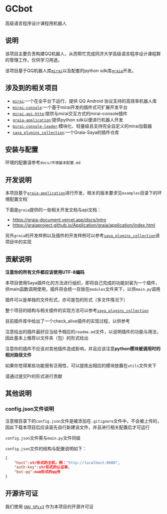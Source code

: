 # GCbot
高级语言程序设计课程用机器人



## 说明

该项目主要负责构建QQ机器人，从而帮忙完成同济大学高级语言程序设计课程群的管理工作，仅供学习用途。

该项目基于QQ机器人库[`mirai`](https://github.com/mamoe/mirai)以及配套的python sdk库[`graia`](https://github.com/GraiaProject/Application)开发。



## 涉及到的相关项目

- [`mirai`](https://github.com/mamoe/mirai):一个在全平台下运行，提供 QQ Android 协议支持的高效率机器人库
- [`mirai-console`](https://github.com/mamoe/mirai-console):一个基于mirai开发的插件式可扩展开发平台
- [`mirai-api-http`]():提供与mirai交互方式的mirai-console插件
- [`graia-application`](https://github.com/GraiaProject/Application):提供python sdk以便进行机器人开发
- [`mirai-console-loader`](https://github.com/iTXTech/mirai-console-loader):模块化、轻量级且支持完全自定义的mirai加载器
- [`saya_plugins_collection`](https://github.com/SAGIRI-kawaii/saya_plugins_collection):一个Graia-Saya的插件仓库



## 安装与配置

环境的配置请参考`docs/环境基本配置.md`



## 开发说明

本项目基于[`graia-application`](https://github.com/GraiaProject/Application)进行开发，相关的版本要求见`examples`目录下的环境配置文档’

下面是`graia`提供的一些相关开发文档与api文档：

- https://graia-document.vercel.app/docs/intro
- https://graiaproject.github.io/Application/graia/application/index.html

另外`graia`的开发样例以及插件的开发样例可以参考[`saya_plugins_collection`](https://github.com/SAGIRI-kawaii/saya_plugins_collection)该项目中的实现



## 贡献说明

**注意你的所有文件都应该使用UTF-8编码**

本项目使用Saya插件化的方法进行组织，即将自己完成的功能封装为一个插件，供main函数调用使用，插件将会统一存放在`modules`文件夹下，以供`main.py`调用

插件可以是单独的文件形式，亦可是包的形式（多文件情况下）

整个项目的结构与相关插件的实现方法可以参考[`saya_plugins_collection`](https://github.com/SAGIRI-kawaii/saya_plugins_collection)

目前插件库中给出了一个check_alive插件的实现过程，以供参考

注意给出的插件最好应当给予相应的`readme.md`文件，以说明插件的功能与用法，因此基本上推荐以文件夹（包）的形式给出

注意你的插件不应该对其他插件造成影响，并且应该注意**python模块被调用时的相对路径文件**

如果你觉得某些功能很有泛用性，可以提炼出相应的模块放置在`utils`文件夹下

请通过提交Pr的形式进行贡献



## 其他说明

### config.json文件说明

注意根目录下的`config.json`文件是被添加在`.gitignore`文件中，不会被上传的，因此下载本项目后应该首先自行新建该文件，并且进行相关配置后才可运行

`config.json`文件需与`main.py`文件同级

`config.json`文件的结构与配置说明如下：

```json
{
	"host":str形式的主机，例："http://localhost:8080",
	"auth-key":str形式的认证串,
	"bot-qq":num形式的qq号
}
```



## 开源许可证

我们使用 [`GNU GPLv3`](https://choosealicense.com/licenses/gpl-3.0/) 作为本项目的开源许可证

